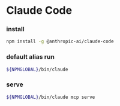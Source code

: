 # Claude Code

### install
```sh
npm install -g @anthropic-ai/claude-code
```

### default alias run
```sh evaluate
${NPMGLOBAL}/bin/claude
```

### serve
```sh evaluate
${NPMGLOBAL}/bin/claude mcp serve
```
